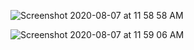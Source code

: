 ![Screenshot 2020-08-07 at 11 58 58 AM](https://user-images.githubusercontent.com/31210151/89616122-6f7eb600-d8a5-11ea-94a0-e92d32bd1960.png)

![Screenshot 2020-08-07 at 11 59 06 AM](https://user-images.githubusercontent.com/31210151/89616126-71487980-d8a5-11ea-8676-a52e66fab6ea.png)
